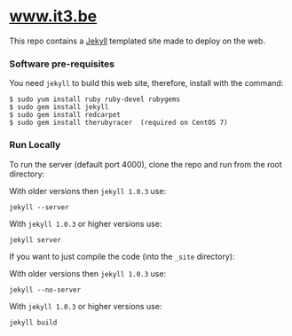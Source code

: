 www.it3.be
==========


This repo contains a [Jekyll](https://github.com/mojombo/jekyll) templated site made
to deploy on the web.

### Software pre-requisites

You need `jekyll` to build this web site, therefore, install with the command:

```shell
$ sudo yum install ruby ruby-devel rubygems
$ sudo gem install jekyll
$ sudo gem install redcarpet
$ sudo gem install therubyracer  (required on CentOS 7)
```

### Run Locally

To run the server (default port 4000), clone the repo and run from the root directory:

With older versions then `jekyll 1.0.3` use:

```shell
jekyll --server
```

With `jekyll 1.0.3` or higher versions use:

```shell
jekyll server
```

If you want to just compile the code (into the `_site` directory):

With older versions then `jekyll 1.0.3` use:

```shell
jekyll --no-server
```

With `jekyll 1.0.3` or higher versions use:

```shell
jekyll build
```
